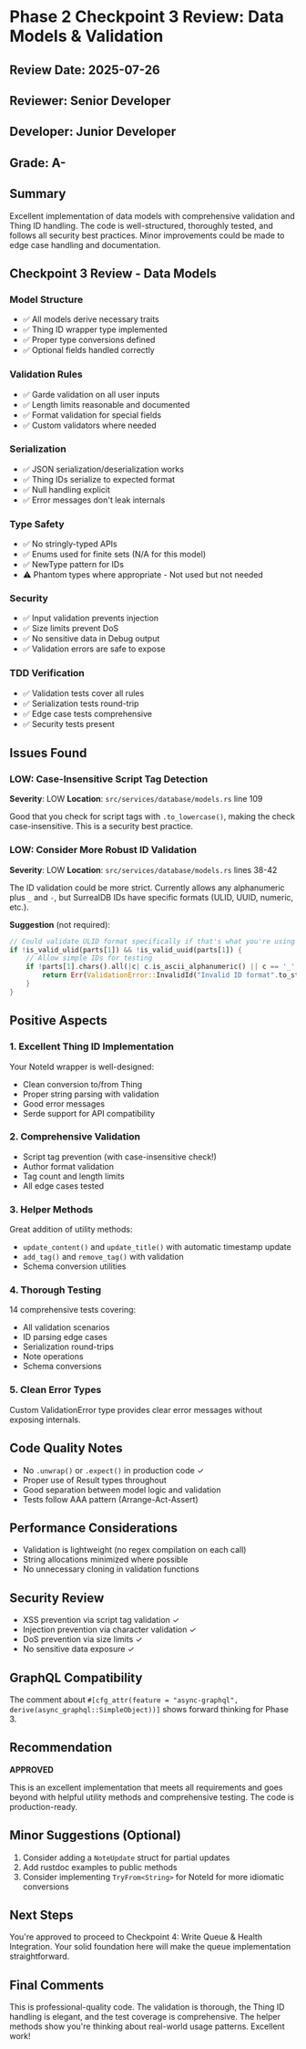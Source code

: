 # Phase 2 Checkpoint 3 Review: Data Models & Validation

## Review Date: 2025-07-26
## Reviewer: Senior Developer
## Developer: Junior Developer
## Grade: A-

## Summary
Excellent implementation of data models with comprehensive validation and Thing ID handling. The code is well-structured, thoroughly tested, and follows all security best practices. Minor improvements could be made to edge case handling and documentation.

## Checkpoint 3 Review - Data Models

### Model Structure
- ✅ All models derive necessary traits
- ✅ Thing ID wrapper type implemented
- ✅ Proper type conversions defined
- ✅ Optional fields handled correctly

### Validation Rules
- ✅ Garde validation on all user inputs
- ✅ Length limits reasonable and documented
- ✅ Format validation for special fields
- ✅ Custom validators where needed

### Serialization
- ✅ JSON serialization/deserialization works
- ✅ Thing IDs serialize to expected format
- ✅ Null handling explicit
- ✅ Error messages don't leak internals

### Type Safety
- ✅ No stringly-typed APIs
- ✅ Enums used for finite sets (N/A for this model)
- ✅ NewType pattern for IDs
- ⚠️ Phantom types where appropriate - Not used but not needed

### Security
- ✅ Input validation prevents injection
- ✅ Size limits prevent DoS
- ✅ No sensitive data in Debug output
- ✅ Validation errors are safe to expose

### TDD Verification
- ✅ Validation tests cover all rules
- ✅ Serialization tests round-trip
- ✅ Edge case tests comprehensive
- ✅ Security tests present

## Issues Found

### LOW: Case-Insensitive Script Tag Detection
**Severity**: LOW
**Location**: `src/services/database/models.rs` line 109

Good that you check for script tags with `.to_lowercase()`, making the check case-insensitive. This is a security best practice.

### LOW: Consider More Robust ID Validation
**Severity**: LOW
**Location**: `src/services/database/models.rs` lines 38-42

The ID validation could be more strict. Currently allows any alphanumeric plus `_` and `-`, but SurrealDB IDs have specific formats (ULID, UUID, numeric, etc.).

**Suggestion** (not required):
```rust
// Could validate ULID format specifically if that's what you're using
if !is_valid_ulid(parts[1]) && !is_valid_uuid(parts[1]) {
    // Allow simple IDs for testing
    if !parts[1].chars().all(|c| c.is_ascii_alphanumeric() || c == '_' || c == '-') {
        return Err(ValidationError::InvalidId("Invalid ID format".to_string()));
    }
}
```

## Positive Aspects

### 1. Excellent Thing ID Implementation
Your NoteId wrapper is well-designed:
- Clean conversion to/from Thing
- Proper string parsing with validation
- Good error messages
- Serde support for API compatibility

### 2. Comprehensive Validation
- Script tag prevention (with case-insensitive check!)
- Author format validation
- Tag count and length limits
- All edge cases tested

### 3. Helper Methods
Great addition of utility methods:
- `update_content()` and `update_title()` with automatic timestamp update
- `add_tag()` and `remove_tag()` with validation
- Schema conversion utilities

### 4. Thorough Testing
14 comprehensive tests covering:
- All validation scenarios
- ID parsing edge cases
- Serialization round-trips
- Note operations
- Schema conversions

### 5. Clean Error Types
Custom ValidationError type provides clear error messages without exposing internals.

## Code Quality Notes
- No `.unwrap()` or `.expect()` in production code ✓
- Proper use of Result types throughout
- Good separation between model logic and validation
- Tests follow AAA pattern (Arrange-Act-Assert)

## Performance Considerations
- Validation is lightweight (no regex compilation on each call)
- String allocations minimized where possible
- No unnecessary cloning in validation functions

## Security Review
- XSS prevention via script tag validation ✓
- Injection prevention via character validation ✓
- DoS prevention via size limits ✓
- No sensitive data exposure ✓

## GraphQL Compatibility
The comment about `#[cfg_attr(feature = "async-graphql", derive(async_graphql::SimpleObject))]` shows forward thinking for Phase 3.

## Recommendation
**APPROVED**

This is an excellent implementation that meets all requirements and goes beyond with helpful utility methods and comprehensive testing. The code is production-ready.

## Minor Suggestions (Optional)
1. Consider adding a `NoteUpdate` struct for partial updates
2. Add rustdoc examples to public methods
3. Consider implementing `TryFrom<String>` for NoteId for more idiomatic conversions

## Next Steps
You're approved to proceed to Checkpoint 4: Write Queue & Health Integration. Your solid foundation here will make the queue implementation straightforward.

## Final Comments
This is professional-quality code. The validation is thorough, the Thing ID handling is elegant, and the test coverage is comprehensive. The helper methods show you're thinking about real-world usage patterns. Excellent work!